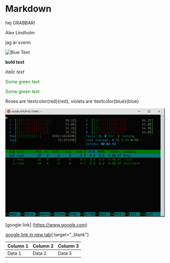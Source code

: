 # Markdown
hej GRABBAR!

Alex Lindholm

jag är svenn

![Blue Text](https://img.shields.io/badge/Text-Blue-blue)

**bold text**

*italic text*

<span style="color: green"> Some green text </span>

<font color="green"> Some green text </font>

Roses are \textcolor{red}{red}, violets are \textcolor{blue}{blue}

![here is a photo uploaded from terminal](image.png)

[google link] (https://www.google.com)

[google link in new tab](https://www.google.com){:target="_blank"}

| Column 1 | Column 2 | Column 3 |
|----------|----------|----------|
|   Data 1 |   Data 2 |   Data 3 |

